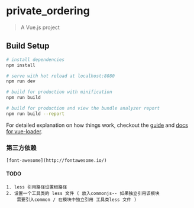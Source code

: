# private_ordering

> A Vue.js project

## Build Setup

``` bash
# install dependencies
npm install

# serve with hot reload at localhost:8080
npm run dev

# build for production with minification
npm run build

# build for production and view the bundle analyzer report
npm run build --report
```

For detailed explanation on how things work, checkout the [guide](http://vuejs-templates.github.io/webpack/) and [docs for vue-loader](http://vuejs.github.io/vue-loader).

### 第三方依赖
```
[font-awesome](http://fontawesome.io/)
```


#### TODO
```
1. less 引用路径设置根路径 
2. 设置一个工具类的 less 文件 ( 放入commonjs-- 如果独立引用该模块 
    需要引入common / 在模块中独立引用 工具类less 文件 )

```

